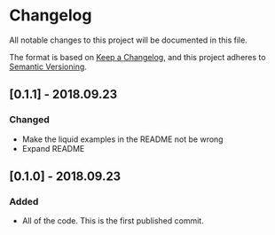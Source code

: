 # Changelog
All notable changes to this project will be documented in this file.

The format is based on [Keep a Changelog](https://keepachangelog.com/en/1.0.0/),
and this project adheres to [Semantic Versioning](https://semver.org/spec/v2.0.0.html).

## [0.1.1] - 2018.09.23
### Changed
* Make the liquid examples in the README not be wrong
* Expand README

## [0.1.0] - 2018.09.23
### Added
* All of the code. This is the first published commit.
